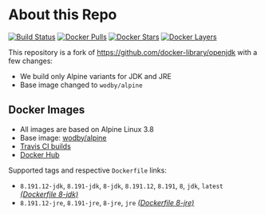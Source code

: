 # About this Repo

[![Build Status](https://travis-ci.com/wodby/openjdk.svg?branch=master)](https://travis-ci.com/wodby/openjdk)
[![Docker Pulls](https://img.shields.io/docker/pulls/wodby/openjdk.svg)](https://hub.docker.com/r/wodby/openjdk)
[![Docker Stars](https://img.shields.io/docker/stars/wodby/openjdk.svg)](https://hub.docker.com/r/wodby/openjdk)
[![Docker Layers](https://images.microbadger.com/badges/image/wodby/openjdk.svg)](https://microbadger.com/images/wodby/openjdk)

This repository is a fork of https://github.com/docker-library/openjdk with a few changes:

* We build only Alpine variants for JDK and JRE
* Base image changed to `wodby/alpine`

## Docker Images

* All images are based on Alpine Linux 3.8
* Base image: [wodby/alpine](https://github.com/wodby/alpine)
* [Travis CI builds](https://travis-ci.com/wodby/openjdk) 
* [Docker Hub](https://hub.docker.com/r/wodby/openjdk)

[_(Dockerfile 8-jdk)_]: https://github.com/wodby/openjdk/tree/master/8/jdk/alpine/Dockerfile
[_(Dockerfile 8-jre)_]: https://github.com/wodby/openjdk/tree/master/8/jre/alpine/Dockerfile

Supported tags and respective `Dockerfile` links:

* `8.191.12-jdk`, `8.191-jdk`, `8-jdk`, `8.191.12`, `8.191`, `8`, `jdk`, `latest` [_(Dockerfile 8-jdk)_]
* `8.191.12-jre`, `8.191-jre`, `8-jre`, `jre` [_(Dockerfile 8-jre)_]
